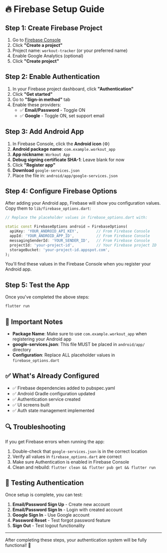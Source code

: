 # 🔥 Firebase Setup Guide

## Step 1: Create Firebase Project

1. Go to [Firebase Console](https://console.firebase.google.com/)
2. Click **"Create a project"**
3. Project name: `workout-tracker` (or your preferred name)
4. Enable Google Analytics (optional)
5. Click **"Create project"**

## Step 2: Enable Authentication

1. In your Firebase project dashboard, click **"Authentication"**
2. Click **"Get started"**
3. Go to **"Sign-in method"** tab
4. Enable these providers:
   - ✅ **Email/Password** - Toggle ON
   - ✅ **Google** - Toggle ON, set support email

## Step 3: Add Android App

1. In Firebase Console, click the **Android icon** (⚙️)
2. **Android package name**: `com.example.workout_app`
3. **App nickname**: `Workout App`
4. **Debug signing certificate SHA-1**: Leave blank for now
5. Click **"Register app"**
6. **Download** `google-services.json`
7. Place the file in: `android/app/google-services.json`

## Step 4: Configure Firebase Options

After adding your Android app, Firebase will show you configuration values. Copy them to `lib/firebase_options.dart`:

```dart
// Replace the placeholder values in firebase_options.dart with:

static const FirebaseOptions android = FirebaseOptions(
  apiKey: 'YOUR_ANDROID_API_KEY',        // From Firebase Console
  appId: 'YOUR_ANDROID_APP_ID',          // From Firebase Console  
  messagingSenderId: 'YOUR_SENDER_ID',   // From Firebase Console
  projectId: 'your-project-id',          // Your Firebase project ID
  storageBucket: 'your-project-id.appspot.com',
);
```

You'll find these values in the Firebase Console when you register your Android app.

## Step 5: Test the App

Once you've completed the above steps:

```bash
flutter run
```

## 🚨 Important Notes

- **Package Name**: Make sure to use `com.example.workout_app` when registering your Android app
- **google-services.json**: This file MUST be placed in `android/app/` directory
- **Configuration**: Replace ALL placeholder values in `firebase_options.dart`

## ✅ What's Already Configured

- ✅ Firebase dependencies added to pubspec.yaml
- ✅ Android Gradle configuration updated
- ✅ Authentication service created
- ✅ UI screens built
- ✅ Auth state management implemented

## 🔍 Troubleshooting

If you get Firebase errors when running the app:
1. Double-check that `google-services.json` is in the correct location
2. Verify all values in `firebase_options.dart` are correct
3. Make sure Authentication is enabled in Firebase Console
4. Clean and rebuild: `flutter clean && flutter pub get && flutter run`

## 📱 Testing Authentication

Once setup is complete, you can test:
1. **Email/Password Sign Up** - Create new account
2. **Email/Password Sign In** - Login with created account  
3. **Google Sign In** - Use Google account
4. **Password Reset** - Test forgot password feature
5. **Sign Out** - Test logout functionality

---

After completing these steps, your authentication system will be fully functional! 🎉
